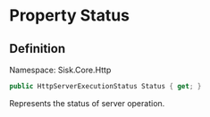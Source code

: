 # Property Status

## Definition
Namespace: Sisk.Core.Http

```csharp
public HttpServerExecutionStatus Status { get; }
```

Represents the status of server operation.

